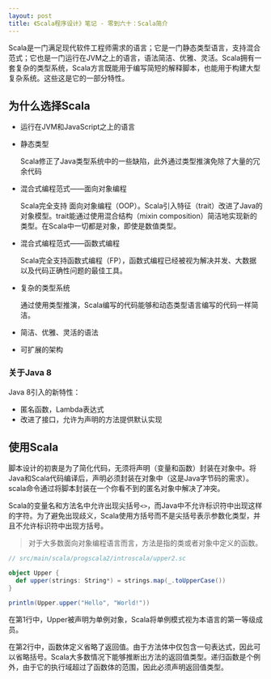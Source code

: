 ```yaml
---
layout: post
title: 《Scala程序设计》笔记 - 零到六十：Scala简介
---
```


Scala是一门满足现代软件工程师需求的语言；它是一门静态类型语言，支持混合范式；它也是一门运行在JVM之上的语言，语法简洁、优雅、灵活。Scala拥有一套复杂的类型系统，Scala方言既能用于编写简短的解释脚本，也能用于构建大型复杂系统。这些这是它的一部分特性。

<!--more-->

## 为什么选择Scala

* 运行在JVM和JavaScript之上的语言
* 静态类型

    Scala修正了Java类型系统中的一些缺陷，此外通过类型推演免除了大量的冗余代码

* 混合式编程范式——面向对象编程

    Scala完全支持 面向对象编程（OOP）。Scala引入特征（trait）改进了Java的对象模型。trait能通过使用混合结构（mixin composition）简洁地实现新的类型。在Scala中一切都是对象，即使是数值类型。

* 混合式编程范式——函数式编程

    Scala完全支持函数式编程（FP），函数式编程已经被视为解决并发、大数据以及代码正确性问题的最佳工具。

* 复杂的类型系统

    通过使用类型推演，Scala编写的代码能够和动态类型语言编写的代码一样简洁。

* 简洁、优雅、灵活的语法
* 可扩展的架构

### 关于Java 8

Java 8引入的新特性：

* 匿名函数，Lambda表达式
* 改进了接口，允许为声明的方法提供默认实现

## 使用Scala

脚本设计的初衷是为了简化代码，无须将声明（变量和函数）封装在对象中。将Java和Scala代码编译后，声明必须封装在对象中（这是Java字节码的需求）。scala命令通过将脚本封装在一个你看不到的匿名对象中解决了冲突。

Scala的变量名和方法名中允许出现尖括号`<>`，而Java中不允许标识符中出现这样的字符。为了避免出现歧义，Scala使用方括号而不是尖括号表示参数化类型，并且不允许标识符中出现方括号。

> 对于大多数面向对象编程语言而言，方法是指的类或者对象中定义的函数。

```scala
// src/main/scala/progscala2/introscala/upper2.sc

object Upper {
  def upper(strings: String*) = strings.map(_.toUpperCase())
}

println(Upper.upper("Hello", "World!"))
```

在第1行中，Upper被声明为单例对象，Scala将单例模式视为本语言的第一等级成员。

在第2行中，函数体定义省略了返回值。由于方法体中仅包含一句表达式，因此可以省略括号。Scala大多数情况下能够推断出方法的返回值类型。递归函数是个例外，由于它的执行域超过了函数体的范围，因此必须声明返回值类型。
